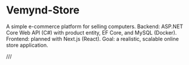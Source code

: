 # Vemynd-Store

A simple e-commerce platform for selling computers. Backend: ASP.NET Core Web API (C#) with product entity, EF Core, and MySQL (Docker). Frontend: planned with Next.js (React). Goal: a realistic, scalable online store application.

///
